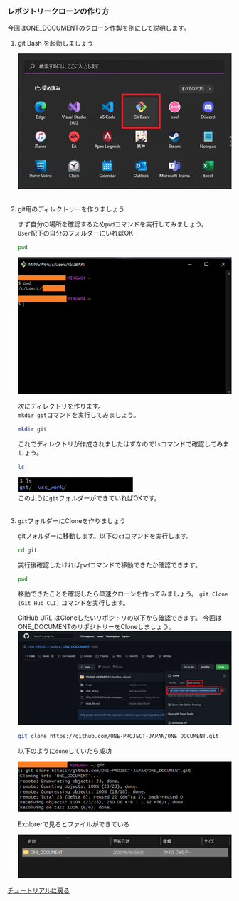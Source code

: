 <link href=".\css\StyleSheet.css" rel="stylesheet"/>
 
  
### レポジトリークローンの作り方

今回はONE_DOCUMENTのクローン作製を例にして説明します。

1. git Bash を起動しましょう
   
   ![hoge](../Image/execute_git_bash.png) <br><br>

 
2. git用のディレクトリーを作りましょう
   
   まず自分の場所を確認するため`pwd`コマンドを実行してみましょう。<br>
   `User`配下の自分のフォルダーにいればOK
   ```bash
   pwd 
   ```

   ![hobe](../Image/Git_Pwd.png)

   次にディレクトリを作ります。<br>
   `mkdir git`コマンドを実行してみましょう。
   ```bash
   mkdir git
   ```
   これでディレクトリが作成されましたはずなので`ls`コマンドで確認してみましょう。
   ```bash
   ls
   ```
   ![hoge](../Image/git_ll_png.png)<br>
   このように`git`フォルダーができていればOKです。<br><br>

3. `git`フォルダーにCloneを作りましょう
   
   gitフォルダーに移動します。以下の`cd`コマンドを実行します。
   ```bash
   cd git
   ```
   
   実行後確認したければ`pwd`コマンドで移動できたか確認できます。
   ```bash
   pwd
   ```

   移動できたことを確認したら早速クローンを作ってみましょう。
   `git Clone [Git Hub CLI]` コマンドを実行します。


   GitHub URL はCloneしたいリポジトリの以下から確認できます。
   今回はONE_DOCUMENTのリポジトリーをCloneしましょう。
   ![hoge](../Image/git_hub_cli.png)
   ```bash
   git clone https://github.com/ONE-PROJECT-JAPAN/ONE_DOCUMENT.git
   ```
   以下のように`done`していたら成功

   ![hoge](../Image/git_clone.png)

   Explorerで見るとファイルができている
   
   ![hoge](../Image/git_clone_Check.png)


[チュートリアルに戻る](../Read_Me.md#チュートリアル)